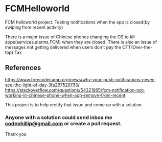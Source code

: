 # FCMHelloworld
FCM helloworld project. Testing notifications when the app is closed(by swiping from recent activity)

There is a major issue of Chinese phones changing the OS to kill apps(services,alarms,FCM) when they are closed.
There is also an issue of messages not getting delivered when users don't pay the OTT(Over-the-top) Tax

## References

https://www.freecodecamp.org/news/why-your-push-notifications-never-see-the-light-of-day-3fa297520793/
https://stackoverflow.com/questions/54321965/fcm-notification-not-working-in-chinese-phone-when-app-remove-from-recent

This project is to help rectify that issue and come up with a solution.

### Anyone with a solution could send inbox me codephillip@gmail.com or create a pull request.
Thank you
